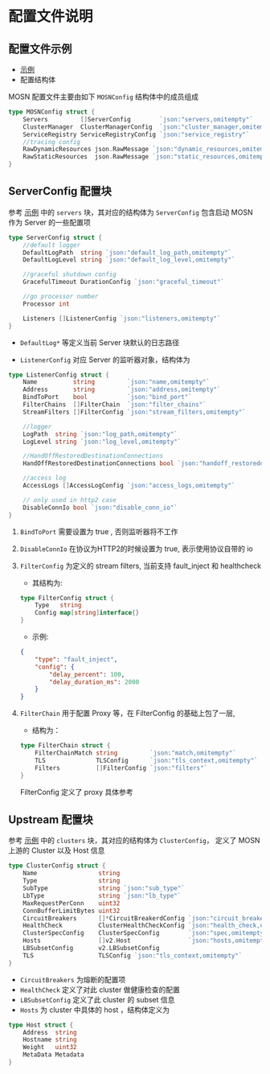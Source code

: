 # 配置文件说明

## 配置文件示例

+ [示例](Configfile.md)
+ 配置结构体

MOSN 配置文件主要由如下 `MOSNConfig` 结构体中的成员组成
```go
type MOSNConfig struct {
	Servers         []ServerConfig        `json:"servers,omitempty"`         //server config
	ClusterManager  ClusterManagerConfig  `json:"cluster_manager,omitempty"` //cluster config
	ServiceRegistry ServiceRegistryConfig `json:"service_registry"`          //service registry config, used by service discovery module
	//tracing config
	RawDynamicResources json.RawMessage `json:"dynamic_resources,omitempty"` //dynamic_resources raw message
	RawStaticResources  json.RawMessage `json:"static_resources,omitempty"`  //static_resources raw message
}
```   
## ServerConfig 配置块

参考 [示例](Configfile.md) 中的 `servers` 块，其对应的结构体为 `ServerConfig`
包含启动 MOSN 作为 Server 的一些配置项

```go
type ServerConfig struct {
	//default logger
	DefaultLogPath  string `json:"default_log_path,omitempty"`
	DefaultLogLevel string `json:"default_log_level,omitempty"`

	//graceful shutdown config
	GracefulTimeout DurationConfig `json:"graceful_timeout"`

	//go processor number
	Processor int

	Listeners []ListenerConfig `json:"listeners,omitempty"`
}
``` 
+ `DefaultLog*` 等定义当前 Server 块默认的日志路径

+ `ListenerConfig` 对应 Server 的监听器对象，结构体为

```go
type ListenerConfig struct {
	Name          string         `json:"name,omitempty"`
	Address       string         `json:"address,omitempty"`
	BindToPort    bool           `json:"bind_port"`
	FilterChains  []FilterChain  `json:"filter_chains"`
	StreamFilters []FilterConfig `json:"stream_filters,omitempty"`

	//logger
	LogPath  string `json:"log_path,omitempty"`
	LogLevel string `json:"log_level,omitempty"`

	//HandOffRestoredDestinationConnections
	HandOffRestoredDestinationConnections bool `json:"handoff_restoreddestination"`

	//access log
	AccessLogs []AccessLogConfig `json:"access_logs,omitempty"`

	// only used in http2 case
	DisableConnIo bool `json:"disable_conn_io"`
}

```

1. `BindToPort` 需要设置为 true , 否则监听器将不工作
2. `DisableConnIo` 在协议为HTTP2的时候设置为 true, 表示使用协议自带的 io
3. `FilterConfig` 为定义的 stream filters, 当前支持 fault_inject 和 healthcheck
    + 其结构为: 
    ```go
    type FilterConfig struct {
        Type   string
        Config map[string]interface{}
    }
    ```

    + 示例:
    ```json
    {
        "type": "fault_inject", 
        "config": {
            "delay_percent": 100, 
            "delay_duration_ms": 2000
        }
    }
    ```
4. `FilterChain` 用于配置 Proxy 等，在 FilterConfig 的基础上包了一层,
    + 结构为：
    ```go
    type FilterChain struct {
        FilterChainMatch string         `json:"match,omitempty"`
        TLS              TLSConfig      `json:"tls_context,omitempty"`
        Filters          []FilterConfig `json:"filters"`
    }
    ```
    FilterConfig 定义了 proxy 具体参考

## Upstream 配置块

参考 [示例](Configfile.md) 中的 `clusters` 块，其对应的结构体为 `ClusterConfig`，
定义了 MOSN 上游的 Cluster 以及 Host 信息

```go
type ClusterConfig struct {
	Name                 string
	Type                 string
	SubType              string `json:"sub_type"`
	LbType               string `json:"lb_type"`
	MaxRequestPerConn    uint32
	ConnBufferLimitBytes uint32
	CircuitBreakers      []*CircuitBreakerdConfig `json:"circuit_breakers"`
	HealthCheck          ClusterHealthCheckConfig `json:"health_check,omitempty"` //v2.HealthCheck
	ClusterSpecConfig    ClusterSpecConfig        `json:"spec,omitempty"`         //	ClusterSpecConfig
	Hosts                []v2.Host                `json:"hosts,omitempty"`        //v2.Host
	LBSubsetConfig       v2.LBSubsetConfig
	TLS                  TLSConfig `json:"tls_context,omitempty"`
}
```
+ `CircuitBreakers` 为熔断的配置项
+ `HealthCheck` 定义了对此 cluster 做健康检查的配置
+ `LBSubsetConfig` 定义了此 cluster 的 subset 信息
+ `Hosts` 为 cluster 中具体的 host ，结构体定义为

```go
type Host struct {
	Address  string
	Hostname string
	Weight   uint32
	MetaData Metadata
}
```